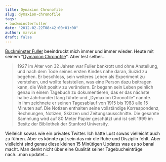 ```yaml
---
title: Dymaxion Chronofile
slug: dymaxion-chronofile
tags:
- buckminsterfuller
date: "2012-02-22T08:42:00+01:00"
author: marvin
draft: false
---
```

[Buckminster
Fuller](http://de.wikipedia.org/wiki/Richard_Buckminster_Fuller)
beeindruckt mich immer und immer wieder. Heute mit seinem "[Dymaxion
Chronofile](http://de.wikipedia.org/wiki/Dymaxion#Dymaxion_Chronofile)".
Aber lest selber...

> 1927 im Alter von 32 Jahren war Fuller bankrott und ohne Anstellung,
> und nach dem Tode seines ersten Kindes nahe daran, Suizid zu begehen.
> Er beschloss, sein weiteres Leben als Experiment zu verstehen, und
> wollte feststellen, was eine Person dazu beitragen kann, die Welt
> positiv zu verändern. Er begann sein Leben peinlich genau in einem
> Tagebuch zu dokumentieren, das er das nächste halbe Jahrhundert lang
> führte und „Dymaxion Chronofile“ nannte.  
>  In ihm zeichnete er seinen Tagesablauf von 1915 bis 1983 alle 15
> Minuten auf. Die Notizen enthalten seine vollständige Korrespondenz,
> Rechnungen, Notizen, Skizzen und Zeitungsausschnitte. Die gesamte
> Sammlung wird auf 80 Meter Papier geschätzt und ist seit 1999 im
> Besitz der Bibliothek der Stanford University.

Vielleich sowas wie ein privates Twitter. Ich hätte Lust sowas
vielleicht auch zu führen. Aber es könnte gut sein das mir die Ruhe und
Disziplin fehlt. Aber vielleicht sind genau diese kleinen 15 Minütigen
Updates was es so banal macht. Man denkt nicht über eine Qualität seiner
Tagebucheinträge nach...man updatet...